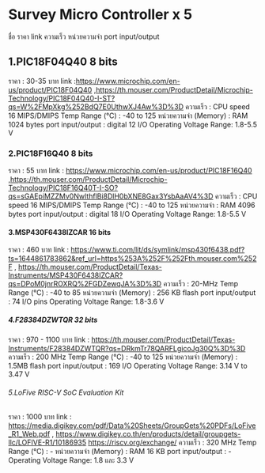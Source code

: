 # Survey Micro Controller x 5
ชื่อ
ราคา
link
ความเร็ว
หน่วยความจำ
port input/output

## 1.PIC18F04Q40 8 bits
ราคา : 30-35 บาท
link :https://www.microchip.com/en-us/product/PIC18F04Q40 ,https://th.mouser.com/ProductDetail/Microchip-Technology/PIC18F04Q40-I-ST?qs=W%2FMpXkg%252BdQ7E0UthwXJ4Aw%3D%3D
ความเร็ว : CPU speed 16 MIPS/DMIPS
Temp Range (°C) :	-40 to 125
หน่วยความจำ (Memory) : RAM 1024 bytes
port input/output : digital 12 I/O
Operating Voltage Range: 1.8-5.5 V

### 2.PIC18F16Q40 8 bits
ราคา : 55 บาท 
link : https://www.microchip.com/en-us/product/PIC18F16Q40 ,https://th.mouser.com/ProductDetail/Microchip-Technology/PIC18F16Q40T-I-SO?qs=sGAEpiMZZMv0NwlthflBi8DlH0bXNE8Gax3YsbAaAV4%3D
ความเร็ว : CPU speed 16 MIPS/DMIPS
Temp Range (°C) :	-40 to 125
หน่วยความจำ : RAM 4096 bytes
port input/output :  digital 18 I/O
Operating Voltage Range: 1.8-5.5 V

#### 3.MSP430F6438IZCAR 16 bits
ราคา : 460 บาท
link : https://www.ti.com/lit/ds/symlink/msp430f6438.pdf?ts=1644861783862&ref_url=https%253A%252F%252Fth.mouser.com%252F , https://th.mouser.com/ProductDetail/Texas-Instruments/MSP430F6438IZCAR?qs=DPoM0jnrROXRQ%2FGDZewqJA%3D%3D
ความเร็ว : 20-MHz
Temp Range (°C) :	-40 to 85
หน่วยความจำ (Memory) : 256 KB flash
port input/output : 74 I/O pins
Operating Voltage Range: 1.8-3.6 V

##### 4.F28384DZWTQR 32 bits
ราคา : 970 - 1100 บาท
link : https://th.mouser.com/ProductDetail/Texas-Instruments/F28384DZWTQR?qs=DRkmTr78QARFLgicoJg30Q%3D%3D
ความเร็ว : 200 MHz
Temp Range (°C) :	-40 to 125
หน่วยความจำ (Memory) : 1.5MB flash
port input/output : 169 I/O
Operating Voltage Range: 3.14 V to 3.47 V

###### 5.LoFive RISC-V SoC Evaluation Kit
ราคา : 1000 บาท
link : https://media.digikey.com/pdf/Data%20Sheets/GroupGets%20PDFs/LoFive_R1_Web.pdf , https://www.digikey.co.th/en/products/detail/groupgets-llc/LOFIVE-R1/10186935 https://riscv.org/exchange/
ความเร็ว : 320 MHz
Temp Range (°C) :	-
หน่วยความจำ (Memory) : RAM 16 KB
port input/output : -
Operating Voltage Range: 1.8 และ 3.3 V
